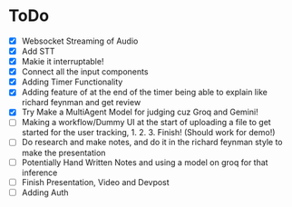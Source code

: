 # ToDo

- [X] Websocket Streaming of Audio
- [X] Add STT
- [X] Makie it interruptable!
- [X] Connect all the input components
- [X] Adding Timer Functionality
- [X] Adding feature of at the end of the timer being able to explain like richard feynman and get review
- [X] Try Make a MultiAgent Model for judging cuz Groq and Gemini!
- [ ] Making a workflow/Dummy UI at the start of uploading a file to get started for the user tracking, 1. 2. 3. Finish! (Should work for demo!)
- [ ] Do research and make notes, and do it in the richard feynman style to make the presentation
- [ ] Potentially Hand Written Notes and using a model on groq for that inference
- [ ] Finish Presentation, Video and Devpost
- [ ] Adding Auth
